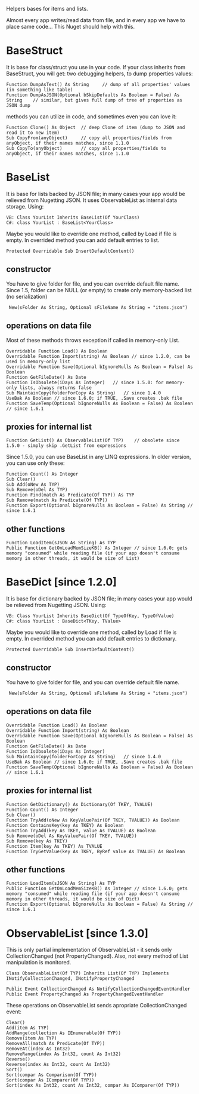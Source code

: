 ﻿
 Helpers bases for items and lists.

 Almost every app writes/read data from file, and in every app we have to place same code... This Nuget should help with this.

# BaseStruct

 It is base for class/struct you use in your code. If your class inherits from BaseStruct, you will get:
two debugging helpers, to dump properties values:

    Function DumpAsText() As String     // dump of all properties' values (in something like table)
    Function DumpAsJSON(Optional bSkipDefaults As Boolean = False) As String    // similar, but gives full dump of tree of properties as JSON dump

methods you can utilize in code, and sometimes even you can love it:

    Function Clone() As Object  // deep Clone of item (dump to JSON and read it to new item)
    Sub CopyFrom(anyObject)     // copy all properties/fields from anyObject, if their names matches, since 1.1.0
    Sub CopyTo(anyObject)       // copy all properties/fields to anyObject, if their names matches, since 1.1.0

# BaseList

 It is base for lists backed by JSON file; in many cases your app would be relieved from Nugetting JSON. It uses ObservableList as internal data storage.
 Using:
 
    VB: Class YourList Inherits BaseList(Of YourClass)
    C#: class YourList : BaseList<YourClass>

 Maybe you would like to override one method, called by Load if file is empty. In overrided method you can add default entries to list.
 
    Protected Overridable Sub InsertDefaultContent()


## constructor

 You have to give folder for file, and you can override default file name. Since 1.5, folder can be NULL (or empty) to create only memory-backed list (no serialization)

     New(sFolder As String, Optional sFileName As String = "items.json")

## operations on data file

 Most of these methods throws exception if called in memory-only List.

    Overridable Function Load() As Boolean
    Overridable Function Import(string) As Boolean // since 1.2.0, can be used in memory-only list
    Overridable Function Save(Optional bIgnoreNulls As Boolean = False) As Boolean
    Function GetFileDate() As Date
    Function IsObsolete(iDays As Integer)   // since 1.5.0: for memory-only lists, always returns false
    Sub MaintainCopy(folderForCopy As String)   // since 1.4.0
    UseBak As Boolean // since 1.6.0; if TRUE, .Save creates .bak file
    Function SaveTemp(Optional bIgnoreNulls As Boolean = False) As Boolean // since 1.6.1

## proxies for internal list

    Function GetList() As ObservableList(Of TYP)    // obsolete since 1.5.0 - simply skip .GetList from expressions

 Since 1.5.0, you can use BaseList in any LINQ expressions. In older version, you can use only these:

    Function Count() As Integer
    Sub Clear()
    Sub Add(oNew As TYP)
    Sub Remove(oDel As TYP)
    Function Find(match As Predicate(Of TYP)) As TYP
    Sub Remove(match As Predicate(Of TYP))
    Function Export(Optional bIgnoreNulls As Boolean = False) As String // since 1.6.1


## other functions

    Function LoadItem(sJSON As String) As TYP
    Public Function GetOnLoadMemSizeKB() As Integer // since 1.6.0; gets memory "consumed" while reading file (if your app doesn't consume memory in other threads, it would be size of List)

# BaseDict [since 1.2.0]

 It is base for dictionary backed by JSON file; in many cases your app would be relieved from Nugetting JSON.
 Using:
 
    VB: Class YourList Inherits BaseDict(Of TypeOfKey, TypeOfValue)
    C#: class YourList : BaseDict<TKey, TValue>

 Maybe you would like to override one method, called by Load if file is empty. In overrided method you can add default entries to dictionary.
 
    Protected Overridable Sub InsertDefaultContent()

## constructor

 You have to give folder for file, and you can override default file name.

     New(sFolder As String, Optional sFileName As String = "items.json")

## operations on data file

    Overridable Function Load() As Boolean
    Overridable Function Import(string) As Boolean
    Overridable Function Save(Optional bIgnoreNulls As Boolean = False) As Boolean
    Function GetFileDate() As Date
    Function IsObsolete(iDays As Integer)
    Sub MaintainCopy(folderForCopy As String)   // since 1.4.0
    UseBak As Boolean // since 1.6.0; if TRUE, .Save creates .bak file
    Function SaveTemp(Optional bIgnoreNulls As Boolean = False) As Boolean // since 1.6.1


## proxies for internal list

    Function GetDictionary() As Dictionary(Of TKEY, TVALUE)
    Function Count() As Integer
    Sub Clear()
    Function TryAdd(oNew As KeyValuePair(Of TKEY, TVALUE)) As Boolean
    Function ContainsKey(key As TKEY) As Boolean
    Function TryAdd(key As TKEY, value As TVALUE) As Boolean
    Sub Remove(oDel As KeyValuePair(Of TKEY, TVALUE))
    Sub Remove(key As TKEY)
    Function Item(key As TKEY) As TVALUE
    Function TryGetValue(key As TKEY, ByRef value As TVALUE) As Boolean

## other functions

    Function LoadItem(sJSON As String) As TYP
    Public Function GetOnLoadMemSizeKB() As Integer // since 1.6.0; gets memory "consumed" while reading file (if your app doesn't consume memory in other threads, it would be size of Dict)
    Function Export(Optional bIgnoreNulls As Boolean = False) As String // since 1.6.1


# ObservableList [since 1.3.0]

 This is only partial implementation of ObservableList - it sends only CollectionChanged (not PropertyChanged).
Also, not every method of List manipulation is monitored. 

    Class ObservableList(Of TYP) Inherits List(Of TYP) Implements INotifyCollectionChanged, INotifyPropertyChanged

    Public Event CollectionChanged As NotifyCollectionChangedEventHandler 
    Public Event PropertyChanged As PropertyChangedEventHandler 

 These operations on ObservableList sends apropriate CollectionChanged event:

    Clear()
    Add(item As TYP)
    AddRange(collection As IEnumerable(Of TYP))
    Remove(item As TYP)
    RemoveAll(match As Predicate(Of TYP))
    RemoveAt(index As Int32)
    RemoveRange(index As Int32, count As Int32)
    Reverse()
    Reverse(index As Int32, count As Int32)
    Sort()
    Sort(compar As Comparison(Of TYP))
    Sort(compar As IComparer(Of TYP))
    Sort(index As Int32, count As Int32, compar As IComparer(Of TYP))

